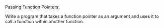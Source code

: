 Passing Function Pointers: 

Write a program that takes a function pointer as an argument and uses it to
call a function within another function.
